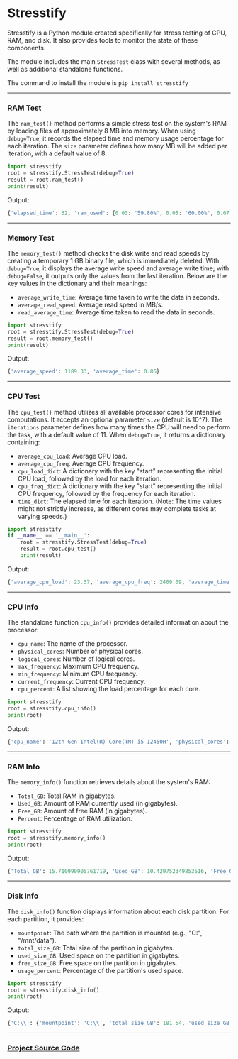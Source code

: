 # Stresstify

Stresstify is a Python module created specifically for stress testing of CPU, RAM, and disk. It also provides tools to monitor the state of these components.

The module includes the main `StressTest` class with several methods, as well as additional standalone functions.


The command to install the module is `pip install stresstify`
***

### RAM Test
The `ram_test()` method performs a simple stress test on the system's RAM by loading files of approximately 8 MB into memory. When using `debug=True`, it records the elapsed time and memory usage percentage for each iteration. The `size` parameter defines how many MB will be added per iteration, with a default value of 8.

``` python
import stresstify
root = stresstify.StressTest(debug=True)
result = root.ram_test()
print(result)
```
Output:
``` python
{'elapsed_time': 32, 'ram_used': {0.03: '59.80%', 0.05: '60.00%', 0.07: '60.10%', 0.09: '60.30%', 0.10: '100%'}}
```
***
### Memory Test
The `memory_test()` method checks the disk write and read speeds by creating a temporary 1 GB binary file, which is immediately deleted. With `debug=True`, it displays the average write speed and average write time; with `debug=False`, it outputs only the values from the last iteration. Below are the key values in the dictionary and their meanings:
* `average_write_time`: Average time taken to write the data in seconds.
* `average_read_speed`: Average read speed in MB/s.
* `read_average_time`: Average time taken to read the data in seconds.
``` python
import stresstify
root = stresstify.StressTest(debug=True)
result = root.memory_test()
print(result)
```
Output:
``` python
{'average_speed': 1189.33, 'average_time': 0.86}
```
***
### CPU Test 
The `cpu_test()` method utilizes all available processor cores for intensive computations. It accepts an optional parameter `size` (default is 10^7). The `iterations` parameter defines how many times the CPU will need to perform the task, with a default value of 11. When `debug=True`, it returns a dictionary containing:
* `average_cpu_load`: Average CPU load.
* `average_cpu_freq`: Average CPU frequency.
* `cpu_load_dict`: A dictionary with the key "start" representing the initial CPU load, followed by the load for each iteration.
* `cpu_freq_dict`: A dictionary with the key "start" representing the initial CPU frequency, followed by the frequency for each iteration.
* `time_dict`: The elapsed time for each iteration. (Note: The time values might not strictly increase, as different cores may complete tasks at varying speeds.)
``` python
import stresstify
if __name__ == '__main__':
    root = stresstify.StressTest(debug=True)
    result = root.cpu_test()
    print(result)
```
Output:
``` python
{'average_cpu_load': 23.37, 'average_cpu_freq': 2409.09, 'average_time': 25.74, 'cpu_load_dict': {'start': 3.1, 1: 23.8, 2: 23.3, 3: 34.6, 4: 33.1, 5: 22.4, 6: 22.5, 7: 27.8, 8: 21.9, 9: 22.2, 10: 22.4}, 'cpu_freq_dict': {'start': 2500.0, 1: 2500.0, 2: 2500.0, 3: 2500.0, 4: 2500.0, 5: 2500.0, 6: 1500.0, 7: 2500.0, 8: 2500.0, 9: 2500.0, 10: 2500.0}, 'time_dict': {1: 25.84, 2: 25.91, 3: 25.44, 4: 25.41, 5: 26.0, 6: 25.82, 7: 25.43, 8: 25.95, 9: 25.88, 10: 25.69}}
```
***
### CPU Info
The standalone function `cpu_info()` provides detailed information about the processor:
* `cpu_name`: The name of the processor.
* `physical_cores`: Number of physical cores.
* `logical_cores`: Number of logical cores.
* `max_frequency`: Maximum CPU frequency.
* `min_frequency`: Minimum CPU frequency.
* `current_frequency`: Current CPU frequency.
* `cpu_percent`: A list showing the load percentage for each core.
``` python
import stresstify
root = stresstify.cpu_info()
print(root)
```
Output:
``` python
{'cpu_name': '12th Gen Intel(R) Core(TM) i5-12450H', 'physical_cores': 8, 'logical_cores': 12, 'max_frequency': 2500.0, 'min_frequency': 0.0, 'current_frequency': 1500.0, 'cpu_percent': [9.1, 47.8, 22.2, 13.8, 23.8, 13.6, 25.4, 13.6, 15.2, 15.6, 16.7, 16.4]}
```
***
### RAM Info
The `memory_info()` function retrieves details about the system's RAM:
* `Total_GB`: Total RAM in gigabytes.
* `Used_GB`: Amount of RAM currently used (in gigabytes).
* `Free_GB`: Amount of free RAM (in gigabytes).
* `Percent`: Percentage of RAM utilization.
``` python
import stresstify
root = stresstify.memory_info()
print(root)
```
Output:
``` python
{'Total_GB': 15.710990905761719, 'Used_GB': 10.429752349853516, 'Free_GB': 5.280986785888672, 'Percent': 66.4}
```
***
### Disk Info
The `disk_info()` function displays information about each disk partition. For each partition, it provides:
* `mountpoint`: The path where the partition is mounted (e.g., "C:\", "/mnt/data").
* `total_size_GB`: Total size of the partition in gigabytes.
* `used_size_GB`: Used space on the partition in gigabytes.
* `free_size_GB`: Free space on the partition in gigabytes.
* `usage_percent`: Percentage of the partition's used space.
``` python
import stresstify
root = stresstify.disk_info()
print(root)
```
Output:
``` python
{'C:\\': {'mountpoint': 'C:\\', 'total_size_GB': 181.64, 'used_size_GB': 157.15, 'free_size_GB': 24.49, 'usage_percent': 86.5}, 'D:\\': {'mountpoint': 'D:\\', 'total_size_GB': 214.45, 'used_size_GB': 168.92, 'free_size_GB': 45.53, 'usage_percent': 78.8}, 'E:\\': {'mountpoint': 'E:\\', 'total_size_GB': 80.0, 'used_size_GB': 16.71, 'free_size_GB': 63.29, 'usage_percent': 20.9}}
```
***
### [Project Source Code](https://github.com/Pinkysha228/stresstify)
